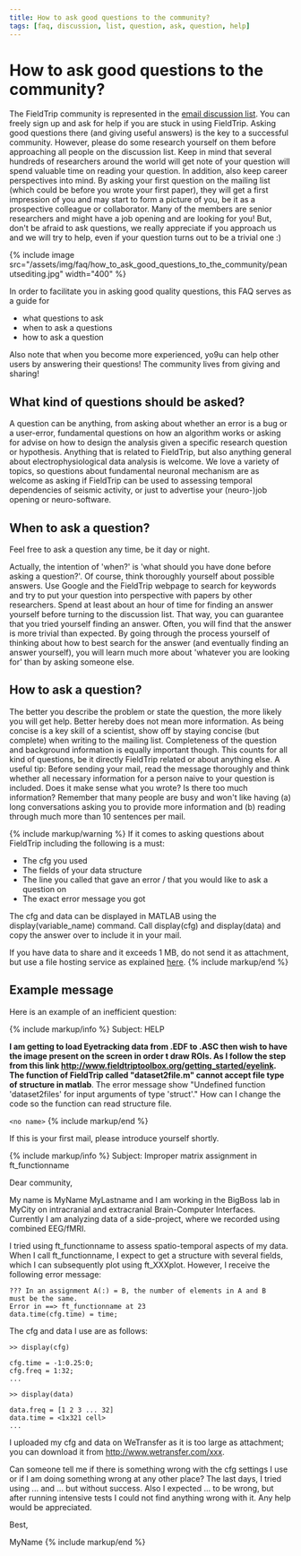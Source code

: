 ```yaml
---
title: How to ask good questions to the community?
tags: [faq, discussion, list, question, ask, question, help]
---
```


# How to ask good questions to the community?

The FieldTrip community is represented in the [email discussion list](/discussion_list). You can freely sign up and ask for help if you are stuck in using FieldTrip. Asking good questions there (and giving useful answers) is the key to a successful community. However, please do some research yourself on them before approaching all people on the discussion list. Keep in mind that several hundreds of researchers around the world will get note of your question will spend valuable time on reading your question. In addition, also keep career perspectives into mind. By asking your first question on the mailing list (which could be before you wrote your first paper), they will get a first impression of you and may start to form a picture of you, be it as a prospective colleague or collaborator. Many of the members are senior researchers and might have a job opening and are looking for you! But, don't be afraid to ask questions, we really appreciate if you approach us and we will try to help, even if your question turns out to be a trivial one :)

{% include image src="/assets/img/faq/how_to_ask_good_questions_to_the_community/peanutsediting.jpg" width="400" %}

In order to facilitate you in asking good quality questions, this FAQ serves as a guide for

- what questions to ask
- when to ask a questions
- how to ask a question

Also note that when you become more experienced, yo9u can help other users by answering their questions! The community lives from giving and sharing!

## What kind of questions should be asked?

A question can be anything, from asking about whether an error is a bug or a user-error, fundamental questions on how an algorithm works or asking for advise on how to design the analysis given a specific research question or hypothesis. Anything that is related to FieldTrip, but also anything general about electrophysiological data analysis is welcome. We love a variety of topics, so questions about fundamental neuronal mechanism are as welcome as asking if FieldTrip can be used to assessing temporal dependencies of seismic activity, or just to advertise your (neuro-)job opening or neuro-software.

## When to ask a question?

Feel free to ask a question any time, be it day or night.

Actually, the intention of 'when?' is 'what should you have done before asking a question?'. Of course, think thoroughly yourself about possible answers. Use Google and the FieldTrip webpage to search for keywords and try to put your question into perspective with papers by other researchers. Spend at least about an hour of time for finding an answer yourself before turning to the discussion list. That way, you can guarantee that you tried yourself finding an answer. Often, you will find that the answer is more trivial than expected. By going through the process yourself of thinking about how to best search for the answer (and eventually finding an answer yourself), you will learn much more about 'whatever you are looking for' than by asking someone else.

## How to ask a question?

The better you describe the problem or state the question, the more likely you will get help. Better hereby does not mean more information. As being concise is a key skill of a scientist, show off by staying concise (but complete) when writing to the mailing list. Completeness of the question and background information is equally important though. This counts for all kind of questions, be it directly FieldTrip related or about anything else. A useful tip: Before sending your mail, read the message thoroughly and think whether all necessary information for a person naive to your question is included. Does it make sense what you wrote? Is there too much information? Remember that many people are busy and won't like having (a) long conversations asking you to provide more information and (b) reading through much more than 10 sentences per mail.

{% include markup/warning %}
If it comes to asking questions about FieldTrip including the following is a must:

- The cfg you used
- The fields of your data structure
- The line you called that gave an error / that you would like to ask a question on
- The exact error message you got

The cfg and data can be displayed in MATLAB using the display(variable_name) command. Call display(cfg) and display(data) and copy the answer over to include it in your mail.

If you have data to share and it exceeds 1 MB, do not send it as attachment, but use a file hosting service as explained [here](/faq/how_should_i_send_example_data_to_the_developers).
{% include markup/end %}

## Example message

Here is an example of an inefficient question:

{% include markup/info %}
Subject: HELP

**I am getting to load Eyetracking data from .EDF to .ASC then wish to have the image present on the screen in order t draw ROIs. As I follow the step from this link http://www.fieldtriptoolbox.org/getting_started/eyelink. The function of FieldTrip called "dataset2file.m" cannot accept file type of structure in matlab**. The error message show "Undefined function 'dataset2files' for input arguments of type 'struct'." How can I change the code so the function can read structure file.

`<no name>`
{% include markup/end %}

If this is your first mail, please introduce yourself shortly.

{% include markup/info %}
Subject: Improper matrix assignment in ft_functionname

Dear community,

My name is MyName MyLastname and I am working in the BigBoss lab in MyCity on intracranial and extracranial Brain-Computer Interfaces. Currently I am analyzing data of a side-project, where we recorded using combined EEG/fMRI.

I tried using ft_functionname to assess spatio-temporal aspects of my data. When I call ft_functionname, I expect to get a structure with several fields, which I can subsequently plot using ft_XXXplot. However, I receive the following error message:

    ??? In an assignment A(:) = B, the number of elements in A and B
    must be the same.
    Error in ==> ft_functionname at 23
    data.time(cfg.time) = time;

The cfg and data I use are as follows:

    >> display(cfg)

    cfg.time = -1:0.25:0;
    cfg.freq = 1:32;
    ...

    >> display(data)

    data.freq = [1 2 3 ... 32]
    data.time = <1x321 cell>
    ...

I uploaded my cfg and data on WeTransfer as it is too large as attachment; you can download it from <http://www.wetransfer.com/xxx>.

Can someone tell me if there is something wrong with the cfg settings I use or if I am doing something wrong at any other place? The last days, I tried using ... and ... but without success. Also I expected ... to be wrong, but after running intensive tests I could not find anything wrong with it. Any help would be appreciated.

Best,

MyName
{% include markup/end %}
